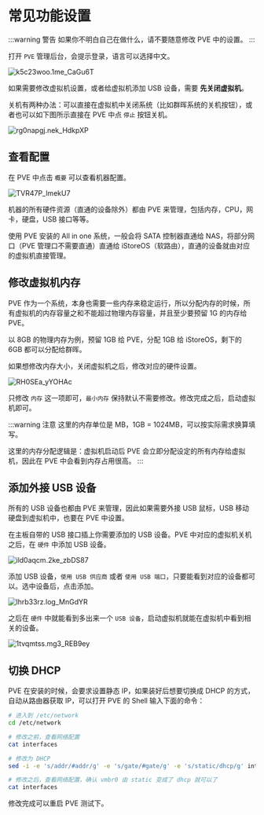 # 常见功能设置

:::warning 警告
如果你不明白自己在做什么，请不要随意修改 PVE 中的设置。
:::

打开 `PVE` 管理后台，会提示登录，语言可以选择中文。

![k5c23woo.1me_CaGu6T](https://img-1255332810.cos.ap-chengdu.myqcloud.com/k5c23woo.1me_CaGu6T.png)

如果需要修改虚拟机设置，或者给虚拟机添加 USB 设备，需要 **先关闭虚拟机**。

关机有两种办法：可以直接在虚拟机中关闭系统（比如群晖系统的关机按钮），或者也可以如下图所示直接在 PVE 中点 `停止` 按钮关机。

![rg0napgj.nek_HdkpXP](https://img-1255332810.cos.ap-chengdu.myqcloud.com/rg0napgj.nek_HdkpXP.png)

## 查看配置

在 PVE 中点击 `概要` 可以查看机器配置。

![TVR47P_lmekU7](https://img-1255332810.cos.ap-chengdu.myqcloud.com/TVR47P_lmekU7.png)

机器的所有硬件资源（直通的设备除外）都由 PVE 来管理，包括内存，CPU，网卡，硬盘，USB 接口等等。

使用 PVE 安装的 All in one 系统，一般会将 SATA 控制器直通给 NAS，将部分网口（PVE 管理口不需要直通）直通给 iStoreOS（软路由），直通的设备就由对应的虚拟机直接管理。

## 修改虚拟机内存

PVE 作为一个系统，本身也需要一些内存来稳定运行，所以分配内存的时候，所有虚拟机的内存容量之和不能超过物理内存容量，并且至少要预留 1G 的内存给 PVE。

以 8GB 的物理内存为例，预留 1GB 给 PVE，分配 1GB 给 iStoreOS，剩下的 6GB 都可以分配给群晖。

如果想修改内存大小，关闭虚拟机之后，修改对应的硬件设置。

![RH0SEa_yYOHAc](https://img-1255332810.cos.ap-chengdu.myqcloud.com/RH0SEa_yYOHAc.png)

只修改 `内存` 这一项即可，`最小内存` 保持默认不需要修改。修改完成之后，启动虚拟机即可。

:::warning 注意
这里的内存单位是 MB，1GB = 1024MB，可以按实际需求换算填写。

这里的内存分配逻辑是：虚拟机启动后 PVE 会立即分配设定的所有内存给虚拟机，因此在 PVE 中会看到内存占用很高。
:::

## 添加外接 USB 设备

所有的 USB 设备也都由 PVE 来管理，因此如果需要外接 USB 鼠标，USB 移动硬盘到虚拟机中，也要在 PVE 中设置。

在主板自带的 USB 接口插上你需要添加的 USB 设备。PVE 中对应的虚拟机关机之后，在 `硬件` 中添加 USB 设备。

![ild0aqcm.2ke_zbDS87](https://img-1255332810.cos.ap-chengdu.myqcloud.com/ild0aqcm.2ke_zbDS87.png)

添加 USB 设备，`使用 USB 供应商` 或者 `使用 USB 端口`，只要能看到对应的设备都可以。选中设备后，点击添加。

![lhrb33rz.log_MnGdYR](https://img-1255332810.cos.ap-chengdu.myqcloud.com/lhrb33rz.log_MnGdYR.png)

之后在 `硬件` 中就能看到多出来一个 `USB 设备`，启动虚拟机就能在虚拟机中看到相关的设备。

![1tvqmtss.mg3_REB9ey](https://img-1255332810.cos.ap-chengdu.myqcloud.com/1tvqmtss.mg3_REB9ey.png)

## 切换 DHCP

PVE 在安装的时候，会要求设置静态 IP，如果装好后想要切换成 DHCP 的方式，自动从路由器获取 IP，可以打开 PVE 的 Shell 输入下面的命令：

```sh
# 进入到 /etc/network
cd /etc/network

# 修改之前，查看网络配置
cat interfaces

# 修改为 DHCP
sed -i -e 's/addr/#addr/g' -e 's/gate/#gate/g' -e 's/static/dhcp/g' interfaces

# 修改之后，查看网络配置，确认 vmbr0 由 static 变成了 dhcp 就可以了
cat interfaces
```

修改完成可以重启 PVE 测试下。
